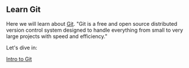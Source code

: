 ## Learn Git

Here we will learn about [Git](https://git-scm.com). "Git is a free and open source distributed version control system designed to handle everything from small to very large projects with speed and efficiency."

Let's dive in:

[Intro to Git](intro.md)